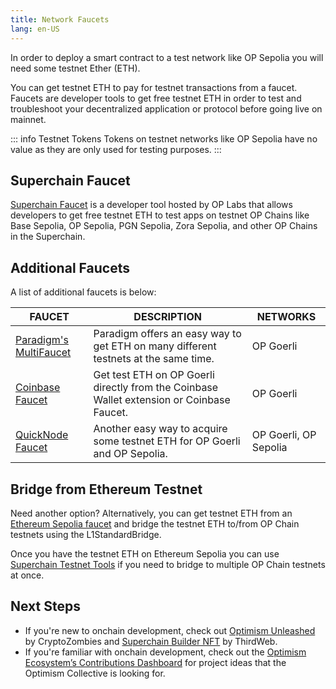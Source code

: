 ```yaml
---
title: Network Faucets 
lang: en-US
---
```


In order to deploy a smart contract to a test network like OP Sepolia you will need some testnet Ether (ETH).

You can get testnet ETH to pay for testnet transactions from a faucet. Faucets are developer tools to get free testnet ETH in order to test and troubleshoot your decentralized application or protocol before going live on mainnet.

::: info Testnet Tokens
Tokens on testnet networks like OP Sepolia have no value as they are only used for testing purposes.
:::

## Superchain Faucet
[Superchain Faucet](https://app.optimism.io/faucet?utm_source=docs) is a developer tool hosted by OP Labs that allows developers to get free testnet ETH to test apps on testnet OP Chains like Base Sepolia, OP Sepolia, PGN Sepolia, Zora Sepolia, and other OP Chains in the Superchain. 

## Additional Faucets
A list of additional faucets is below:

|                       FAUCET                        |                                           DESCRIPTION                                            |    NETWORKS    |
|-----------------------------------------------------|--------------------------------------------------------------------------------------------------|--------------|
| [Paradigm's MultiFaucet](https://faucet.paradigm.xyz/)    | Paradigm offers an easy way to get ETH on many different testnets at the same time. | OP Goerli  |
| [Coinbase Faucet](https://coinbase.com/faucets/optimism-goerli-faucet)    | Get test ETH on OP Goerli directly from the Coinbase Wallet extension or Coinbase Faucet. | OP Goerli  |
| [QuickNode Faucet](https://faucet.quicknode.com/optimism/)    | Another easy way to acquire some testnet ETH for OP Goerli and OP Sepolia. | OP Goerli, OP Sepolia  |


## Bridge from Ethereum Testnet

Need another option? Alternatively, you can get testnet ETH from an [Ethereum Sepolia faucet](https://sepoliafaucet.com/) and bridge the testnet ETH to/from OP Chain testnets using the L1StandardBridge. 

Once you have the testnet ETH on Ethereum Sepolia you can use [Superchain Testnet Tools](https://www.superchain.tools/) if you need to bridge to multiple OP Chain testnets at once.

## Next Steps

- If you're new to onchain development, check out [Optimism Unleashed](https://cryptozombies.io/en/optimism) by CryptoZombies and [Superchain Builder NFT](https://blog.thirdweb.com/optimism-superchain-faucet-nft) by ThirdWeb.
- If you're familiar with onchain development, check out the [Optimism Ecosystem’s Contributions Dashboard](https://optimism.io/ideas/) for project ideas that the Optimism Collective is looking for.
